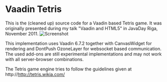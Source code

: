 Vaadin Tetris
=============

This is the (cleaned up) source code for a Vaadin based Tetris game. It was originally presented during my talk "Vaadin and HTML5" in JavaDay Riga, November 2011.
![Screenshot](raw/60f157a842f8473f45f5436c1890da1aafc73779/vaadin-tetris-javadayriga2011.png)

This implementation uses Vaadin 6.7.2 together with CanvasWidget for rendering and DontPush OzoneLayer for websocket based communication. The used add-ons are still experimental 
implementations and may not work with all server-browser combinations. 

The Tetris game engine tries to follow the guidelines given at  http://http://tetris.wikia.com/

